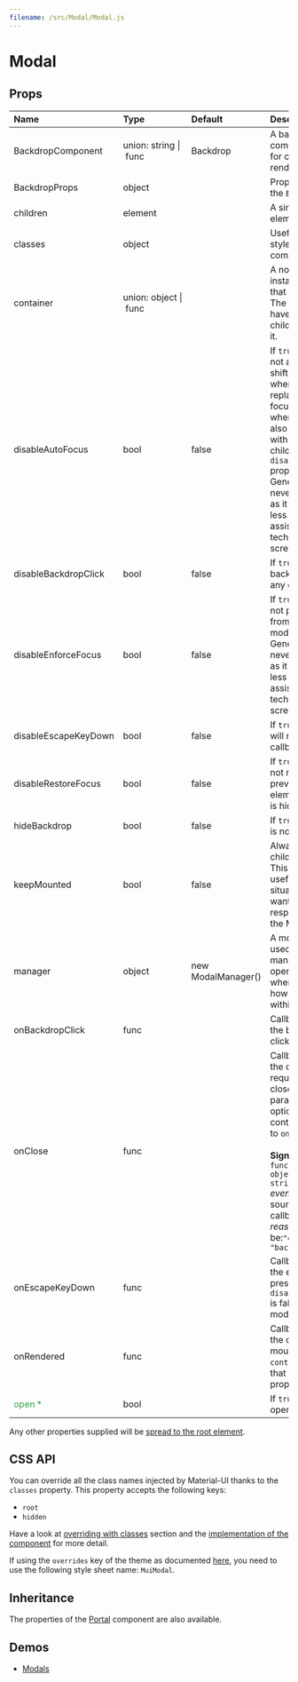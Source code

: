 ```yaml
---
filename: /src/Modal/Modal.js
---
```


<!--- This documentation is automatically generated, do not try to edit it. -->

# Modal



## Props

| Name | Type | Default | Description |
|:-----|:-----|:--------|:------------|
| BackdropComponent | union:&nbsp;string&nbsp;&#124;<br>&nbsp;func<br> | Backdrop | A backdrop component. Useful for custom backdrop rendering. |
| BackdropProps | object |  | Properties applied to the `Backdrop` element. |
| children | element |  | A single child content element. |
| classes | object |  | Useful to extend the style applied to components. |
| container | union:&nbsp;object&nbsp;&#124;<br>&nbsp;func<br> |  | A node, component instance, or function that returns either. The `container` will have the portal children appended to it. |
| disableAutoFocus | bool | false | If `true`, the modal will not automatically shift focus to itself when it opens, and replace it to the last focused element when it closes. This also works correctly with any modal children that have the `disableAutoFocus` prop.<br>Generally this should never be set to `true` as it makes the modal less accessible to assistive technologies, like screen readers. |
| disableBackdropClick | bool | false | If `true`, clicking the backdrop will not fire any callback. |
| disableEnforceFocus | bool | false | If `true`, the modal will not prevent focus from leaving the modal while open.<br>Generally this should never be set to `true` as it makes the modal less accessible to assistive technologies, like screen readers. |
| disableEscapeKeyDown | bool | false | If `true`, hitting escape will not fire any callback. |
| disableRestoreFocus | bool | false | If `true`, the modal will not restore focus to previously focused element once modal is hidden. |
| hideBackdrop | bool | false | If `true`, the backdrop is not rendered. |
| keepMounted | bool | false | Always keep the children in the DOM. This property can be useful in SEO situation or when you want to maximize the responsiveness of the Modal. |
| manager | object | new ModalManager() | A modal manager used to track and manage the state of open Modals. Useful when customizing how modals interact within a container. |
| onBackdropClick | func |  | Callback fired when the backdrop is clicked. |
| onClose | func |  | Callback fired when the component requests to be closed. The `reason` parameter can optionally be used to control the response to `onClose`.<br><br>**Signature:**<br>`function(event: object, reason: string) => void`<br>*event:* The event source of the callback<br>*reason:* Can be:`"escapeKeyDown"`, `"backdropClick"` |
| onEscapeKeyDown | func |  | Callback fired when the escape key is pressed, `disableEscapeKeyDown` is false and the modal is in focus. |
| onRendered | func |  | Callback fired once the children has been mounted into the `container`. It signals that the `open={true}` property took effect. |
| <span style="color: #31a148">open *</span> | bool |  | If `true`, the modal is open. |

Any other properties supplied will be [spread to the root element](/guides/api#spread).

## CSS API

You can override all the class names injected by Material-UI thanks to the `classes` property.
This property accepts the following keys:
- `root`
- `hidden`

Have a look at [overriding with classes](/customization/overrides#overriding-with-classes) section
and the [implementation of the component](https://github.com/mui-org/material-ui/tree/v1-beta/src/Modal/Modal.js)
for more detail.

If using the `overrides` key of the theme as documented
[here](/customization/themes#customizing-all-instances-of-a-component-type),
you need to use the following style sheet name: `MuiModal`.

## Inheritance

The properties of the [Portal](/api/portal) component are also available.

## Demos

- [Modals](/utils/modals/modals)

